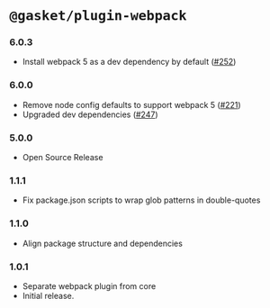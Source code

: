 # `@gasket/plugin-webpack`

### 6.0.3

- Install webpack 5 as a dev dependency by default ([#252])

### 6.0.0

- Remove node config defaults to support webpack 5 ([#221])
- Upgraded dev dependencies ([#247])

### 5.0.0

- Open Source Release

### 1.1.1

- Fix package.json scripts to wrap glob patterns in double-quotes

### 1.1.0

- Align package structure and dependencies

### 1.0.1

- Separate webpack plugin from core
- Initial release.


[#221]: https://github.com/godaddy/gasket/pull/221
[#247]: https://github.com/godaddy/gasket/pull/247
[#252]: https://github.com/godaddy/gasket/pull/252
